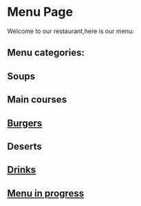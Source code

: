 # Menu Page

Welcome to our restaurant,here is our menu:

## Menu categories:

## Soups 
## Main courses 
## [Burgers](add-burger-dish.md)
## Deserts
## [Drinks](add-drinks-menu.md)

## [Menu in progress](Menuinprogress.md)

